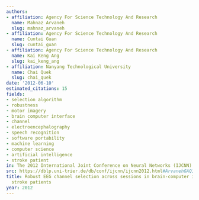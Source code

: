 ```yaml
---
authors:
- affiliation: Agency For Science Technology And Research
  name: Mahnaz Arvaneh
  slug: mahnaz_arvaneh
- affiliation: Agency For Science Technology And Research
  name: Cuntai Guan
  slug: cuntai_guan
- affiliation: Agency For Science Technology And Research
  name: Kai Keng Ang
  slug: kai_keng_ang
- affiliation: Nanyang Technological University
  name: Chai Quek
  slug: chai_quek
date: '2012-06-10'
estimated_citations: 15
fields:
- selection algorithm
- robustness
- motor imagery
- brain computer interface
- channel
- electroencephalography
- speech recognition
- software portability
- machine learning
- computer science
- artificial intelligence
- stroke patient
in: The 2012 International Joint Conference on Neural Networks (IJCNN)
src: https://dblp.uni-trier.de/db/conf/ijcnn/ijcnn2012.html#ArvanehGAQ12
title: Robust EEG channel selection across sessions in brain-computer interface involving
  stroke patients
year: 2012
---
```

